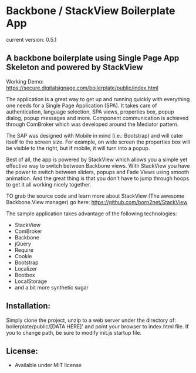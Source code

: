 Backbone / StackView Boilerplate App
====================================
current version: 0.5.1

A backbone boilerplate using Single Page App Skeleton and powered by StackView
-----------------------------------------------------------------------------------------

Working Demo: https://secure.digitalsignage.com/boilerplate/public/index.html

The application is a great way to get up and running quickly with everything one needs for a Single Page Application (SPA).
It takes care of authentication, language selection, SPA views, properties box, popup dialog, popup messages and more.
Component communication is achieved through ComBroker which was developed around the Mediator pattern.

The SAP was designed with Mobile in mind (i.e.: Bootstrap) and will cater itself to the screen size.
For example, on wide screen the properties box will be visible to the right, but if mobile, it will turn into a popup.

Best of all, the app is powered by StackView which allows you a simple yet effective way to switch between Backbone views.
With StackView you have the power to switch between sliders, popups and Fade Views using smooth animation.
And the great thing is that you don't have to jump through hoops to get it all working nicely together.

TO grab the source code and learn more about StackView (The awesome Backbone.View manager) go here:
https://github.com/born2net/StackView

The sample application takes advantage of the following technologies:

 - StackView
 - ComBroker
 - Backbone
 - jQuery
 - Require
 - Cookie
 - Bootstrap
 - Localizer
 - Bootbox
 - LocalStorage
 - and a bit more synthetic sugar

Installation:
------------------------------------------------------------------------
Simply clone the project, unzip to a web server under the directory of: boilerplate/public/[DATA HERE]' and point your browser to index.html file.
If you to change path, be sure to modify init.js startup file.


License:
------------------------------------------------------------------------
- Available under MIT license


